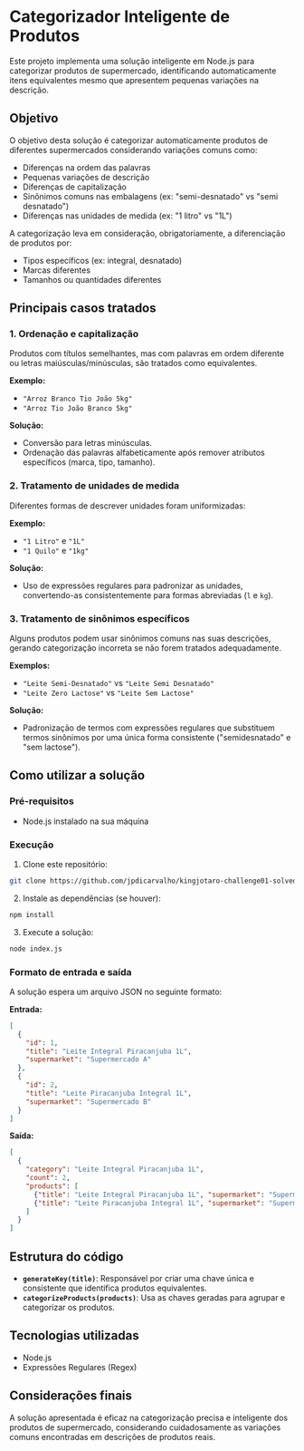 # Categorizador Inteligente de Produtos

Este projeto implementa uma solução inteligente em Node.js para categorizar produtos de supermercado, identificando automaticamente itens equivalentes mesmo que apresentem pequenas variações na descrição.

## Objetivo

O objetivo desta solução é categorizar automaticamente produtos de diferentes supermercados considerando variações comuns como:

- Diferenças na ordem das palavras
- Pequenas variações de descrição
- Diferenças de capitalização
- Sinônimos comuns nas embalagens (ex: "semi-desnatado" vs "semi desnatado")
- Diferenças nas unidades de medida (ex: "1 litro" vs "1L")

A categorização leva em consideração, obrigatoriamente, a diferenciação de produtos por:

- Tipos específicos (ex: integral, desnatado)
- Marcas diferentes
- Tamanhos ou quantidades diferentes

## Principais casos tratados

### 1. Ordenação e capitalização

Produtos com títulos semelhantes, mas com palavras em ordem diferente ou letras maiúsculas/minúsculas, são tratados como equivalentes.

**Exemplo:**
- `"Arroz Branco Tio João 5kg"`
- `"Arroz Tio João Branco 5kg"`

**Solução:**
- Conversão para letras minúsculas.
- Ordenação das palavras alfabeticamente após remover atributos específicos (marca, tipo, tamanho).

### 2. Tratamento de unidades de medida

Diferentes formas de descrever unidades foram uniformizadas:

**Exemplo:**
- `"1 Litro"` e `"1L"`
- `"1 Quilo"` e `"1kg"`

**Solução:**
- Uso de expressões regulares para padronizar as unidades, convertendo-as consistentemente para formas abreviadas (`l` e `kg`).

### 3. Tratamento de sinônimos específicos

Alguns produtos podem usar sinônimos comuns nas suas descrições, gerando categorização incorreta se não forem tratados adequadamente.

**Exemplos:**
- `"Leite Semi-Desnatado"` vs `"Leite Semi Desnatado"`
- `"Leite Zero Lactose"` vs `"Leite Sem Lactose"`

**Solução:**
- Padronização de termos com expressões regulares que substituem termos sinônimos por uma única forma consistente ("semidesnatado" e "sem lactose").

## Como utilizar a solução

### Pré-requisitos

- Node.js instalado na sua máquina

### Execução

1. Clone este repositório:

```bash
git clone https://github.com/jpdicarvalho/kingjotaro-challenge01-solved.git
```

2. Instale as dependências (se houver):

```bash
npm install
```

3. Execute a solução:

```bash
node index.js
```

### Formato de entrada e saída

A solução espera um arquivo JSON no seguinte formato:

**Entrada:**
```json
[
  {
    "id": 1,
    "title": "Leite Integral Piracanjuba 1L",
    "supermarket": "Supermercado A"
  },
  {
    "id": 2,
    "title": "Leite Piracanjuba Integral 1L",
    "supermarket": "Supermercado B"
  }
]
```

**Saída:**

```json
[
  {
    "category": "Leite Integral Piracanjuba 1L",
    "count": 2,
    "products": [
      {"title": "Leite Integral Piracanjuba 1L", "supermarket": "Supermercado A"},
      {"title": "Leite Piracanjuba Integral 1L", "supermarket": "Supermercado B"}
    ]
  }
]
```

## Estrutura do código

- **`generateKey(title)`**: Responsável por criar uma chave única e consistente que identifica produtos equivalentes.
- **`categorizeProducts(products)`**: Usa as chaves geradas para agrupar e categorizar os produtos.

## Tecnologias utilizadas

- Node.js
- Expressões Regulares (Regex)

## Considerações finais

A solução apresentada é eficaz na categorização precisa e inteligente dos produtos de supermercado, considerando cuidadosamente as variações comuns encontradas em descrições de produtos reais.

